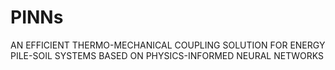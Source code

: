 # PINNs
AN EFFICIENT THERMO-MECHANICAL COUPLING SOLUTION FOR ENERGY PILE-SOIL SYSTEMS BASED ON PHYSICS-INFORMED NEURAL NETWORKS
